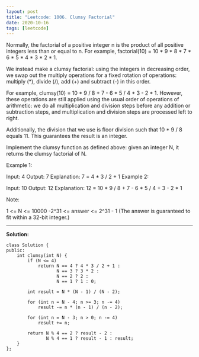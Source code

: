 ```yaml
---
layout: post
title: "Leetcode: 1006. Clumsy Factorial"
date: 2020-10-16
tags: [leetcode]
---
```


Normally, the factorial of a positive integer n is the product of all positive integers less than or equal to n.  For example, factorial(10) = 10 * 9 * 8 * 7 * 6 * 5 * 4 * 3 * 2 * 1.

We instead make a clumsy factorial: using the integers in decreasing order, we swap out the multiply operations for a fixed rotation of operations: multiply (*), divide (/), add (+) and subtract (-) in this order.

For example, clumsy(10) = 10 * 9 / 8 + 7 - 6 * 5 / 4 + 3 - 2 * 1.  However, these operations are still applied using the usual order of operations of arithmetic: we do all multiplication and division steps before any addition or subtraction steps, and multiplication and division steps are processed left to right.

Additionally, the division that we use is floor division such that 10 * 9 / 8 equals 11.  This guarantees the result is an integer.

Implement the clumsy function as defined above: given an integer N, it returns the clumsy factorial of N.

 

Example 1:

Input: 4
Output: 7
Explanation: 7 = 4 * 3 / 2 + 1
Example 2:

Input: 10
Output: 12
Explanation: 12 = 10 * 9 / 8 + 7 - 6 * 5 / 4 + 3 - 2 * 1
 

Note:

1 <= N <= 10000
-2^31 <= answer <= 2^31 - 1  (The answer is guaranteed to fit within a 32-bit integer.)

---

**Solution:**

```
class Solution {
public:
    int clumsy(int N) {
        if (N <= 4)
            return N == 4 ? 4 * 3 / 2 + 1 :
                   N == 3 ? 3 * 2 :
                   N == 2 ? 2 :
                   N == 1 ? 1 : 0;
        
        int result = N * (N - 1) / (N - 2);
        
        for (int n = N - 4; n >= 3; n -= 4)
            result -= n * (n - 1) / (n - 2);
        
        for (int n = N - 3; n > 0; n -= 4)
            result += n;
        
        return N % 4 == 2 ? result - 2 :
               N % 4 == 1 ? result - 1 : result;
    }
};
```